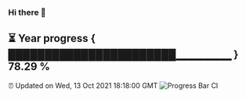 ### Hi there 👋
⏳ Year progress { ███████████████████████▁▁▁▁▁▁▁ } 78.29 %
---
⏰ Updated on Wed, 13 Oct 2021 18:18:00 GMT
![Progress Bar CI](https://github.com/liununu/liununu/workflows/Progress%20Bar%20CI/badge.svg)
